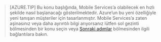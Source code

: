 
>[AZURE.TIP] Bu konu başlığında, Mobile Services’a olabilecek en hızlı şekilde nasıl başlanacağı gösterilmektedir. Azure’un bu yeni özelliğiyle yeni tanışan müşteriler için tasarlanmıştır. Mobile Services’a zaten aşinasınız veya daha ayrıntılı bilgi arıyorsanız lütfen sol gezinti bölmesinden bir konu seçin veya [Sonraki adımlar](#next-steps) bölmesinden ilgili bağlantılara bakın.

<!--HONumber=Sep16_HO3-->


